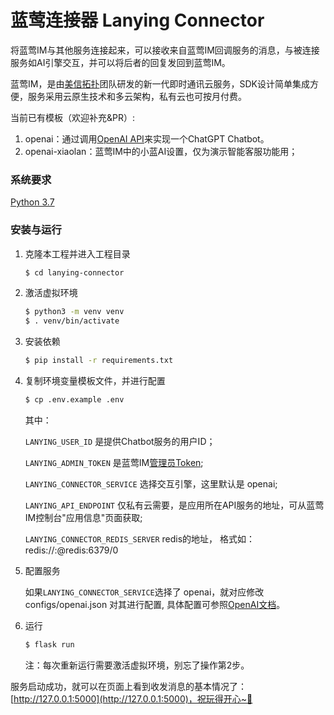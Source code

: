 # 蓝莺连接器 Lanying Connector

将蓝莺IM与其他服务连接起来，可以接收来自蓝莺IM回调服务的消息，与被连接服务如AI引擎交互，并可以将后者的回复发回到蓝莺IM。

蓝莺IM，是由[美信拓扑](https://www.lanyingim.com/)团队研发的新一代即时通讯云服务，SDK设计简单集成方便，服务采用云原生技术和多云架构，私有云也可按月付费。

当前已有模板（欢迎补充&PR）:

1. openai：通过调用[OpenAI API](https://beta.openai.com)来实现一个ChatGPT Chatbot。
2. openai-xiaolan：蓝莺IM中的小蓝AI设置，仅为演示智能客服功能用；

### 系统要求

[Python 3.7](https://www.python.org/downloads/)

### 安装与运行

1. 克隆本工程并进入工程目录
   ```bash
   $ cd lanying-connector
   ```

2. 激活虚拟环境

   ```bash
   $ python3 -m venv venv
   $ . venv/bin/activate
   ```

3. 安装依赖

   ```bash
   $ pip install -r requirements.txt
   ```

4. 复制环境变量模板文件，并进行配置

   ```bash
   $ cp .env.example .env
   ```
   其中：
   
   ```LANYING_USER_ID``` 是提供Chatbot服务的用户ID；
   
   ```LANYING_ADMIN_TOKEN``` 是蓝莺IM[管理员Token](https://console.lanyingim.com/#/home/token);
   
   ```LANYING_CONNECTOR_SERVICE``` 选择交互引擎，这里默认是 openai;
   
   ```LANYING_API_ENDPOINT``` 仅私有云需要，是应用所在API服务的地址，可从蓝莺IM控制台"应用信息"页面获取;

   ```LANYING_CONNECTOR_REDIS_SERVER``` redis的地址， 格式如：redis://:@redis:6379/0

5. 配置服务
   
   如果```LANYING_CONNECTOR_SERVICE```选择了 openai，就对应修改 configs/openai.json 对其进行配置,
   具体配置可参照[OpenAI文档](https://beta.openai.com/docs/api-reference/authentication)。

6. 运行

   ```bash
   $ flask run
   ```
   注：每次重新运行需要激活虚拟环境，别忘了操作第2步。

服务启动成功，就可以在页面上看到收发消息的基本情况了：[http://127.0.0.1:5000](http://127.0.0.1:5000)，祝玩得开心~🚀

